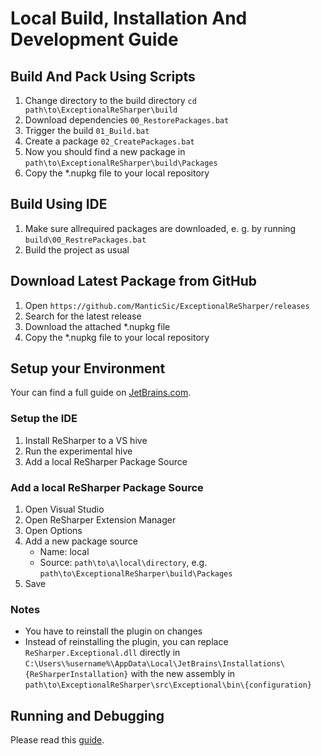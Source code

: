 # Local Build, Installation And Development Guide

## Build And Pack Using Scripts

1. Change directory to the build directory `cd path\to\ExceptionalReSharper\build`
2. Download dependencies `00_RestorePackages.bat`
3. Trigger the build `01_Build.bat`
4. Create a package `02_CreatePackages.bat`
5. Now you should find a new package in `path\to\ExceptionalReSharper\build\Packages`
6. Copy the *.nupkg file to your local repository

## Build Using IDE

1. Make sure allrequired packages are downloaded, e. g. by running `build\00_RestrePackages.bat`
2. Build the project as usual

## Download Latest Package from GitHub

1. Open `https://github.com/ManticSic/ExceptionalReSharper/releases`
2. Search for the latest release
3. Download the attached *.nupkg file
4. Copy the *.nupkg file to your local repository

## Setup your Environment

Your can find a full guide on [JetBrains.com](https://www.jetbrains.com/help/resharper/sdk/HowTo/Start/SetUpEnvironment.html).

### Setup the IDE

1. Install ReSharper to a VS hive
2. Run the experimental hive
3. Add a local ReSharper Package Source

### Add a local ReSharper Package Source

1. Open Visual Studio
2. Open ReSharper Extension Manager
3. Open Options
4. Add a new package source
   * Name: local
   * Source: `path\to\a\local\directory`, e.g. `path\to\ExceptionalReSharper\build\Packages`
5. Save 

### Notes

* You have to reinstall the plugin on changes
* Instead of reinstalling the plugin, you can replace `ReSharper.Exceptional.dll` directly in `C:\Users\%username%\AppData\Local\JetBrains\Installations\{ReSharperInstallation}` with the new assembly in `path\to\ExceptionalReSharper\src\Exceptional\bin\{configuration}`

## Running and Debugging

Please read this [guide](https://www.jetbrains.com/help/resharper/sdk/Extensions/Plugins/Debugging.html).
